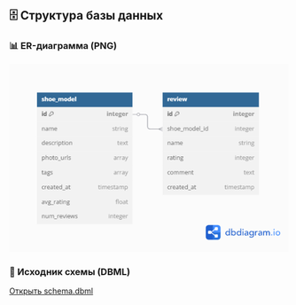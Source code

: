 ## 🗄️ Структура базы данных

### 📊 ER-диаграмма (PNG)
![ERD](./ERD.png)

### 📝 Исходник схемы (DBML)
[Открыть schema.dbml](./schema.dbml)
